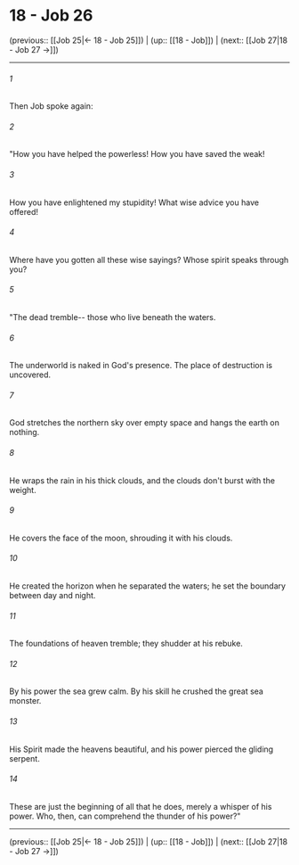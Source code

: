 # 18 - Job 26

(previous:: [[Job 25|← 18 - Job 25]]) | (up:: [[18 - Job]]) | (next:: [[Job 27|18 - Job 27 →]])

***


###### 1 
Then Job spoke again: 

###### 2 
"How you have helped the powerless! How you have saved the weak! 

###### 3 
How you have enlightened my stupidity! What wise advice you have offered! 

###### 4 
Where have you gotten all these wise sayings? Whose spirit speaks through you? 

###### 5 
"The dead tremble-- those who live beneath the waters. 

###### 6 
The underworld is naked in God's presence. The place of destruction is uncovered. 

###### 7 
God stretches the northern sky over empty space and hangs the earth on nothing. 

###### 8 
He wraps the rain in his thick clouds, and the clouds don't burst with the weight. 

###### 9 
He covers the face of the moon, shrouding it with his clouds. 

###### 10 
He created the horizon when he separated the waters; he set the boundary between day and night. 

###### 11 
The foundations of heaven tremble; they shudder at his rebuke. 

###### 12 
By his power the sea grew calm. By his skill he crushed the great sea monster. 

###### 13 
His Spirit made the heavens beautiful, and his power pierced the gliding serpent. 

###### 14 
These are just the beginning of all that he does, merely a whisper of his power. Who, then, can comprehend the thunder of his power?"

***

(previous:: [[Job 25|← 18 - Job 25]]) | (up:: [[18 - Job]]) | (next:: [[Job 27|18 - Job 27 →]])

